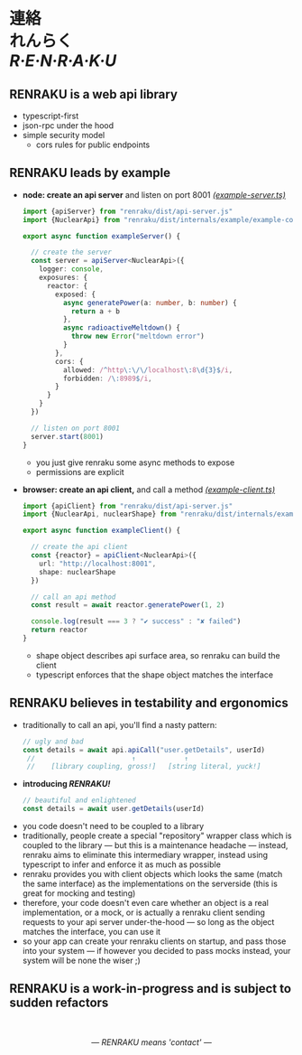 
# 連絡 <br/> れんらく <br/> ***R·E·N·R·A·K·U***

## RENRAKU is a web api library
- typescript-first
- json-rpc under the hood
- simple security model
  - cors rules for public endpoints

## RENRAKU leads by example
- **node: create an api server** and listen on port 8001 *[(example-server.ts)](source/internals/example/example-server.ts)*
  ```ts
  import {apiServer} from "renraku/dist/api-server.js"
  import {NuclearApi} from "renraku/dist/internals/example/example-common.js"

  export async function exampleServer() {

    // create the server
    const server = apiServer<NuclearApi>({
      logger: console,
      exposures: {
        reactor: {
          exposed: {
            async generatePower(a: number, b: number) {
              return a + b
            },
            async radioactiveMeltdown() {
              throw new Error("meltdown error")
            }
          },
          cors: {
            allowed: /^http\:\/\/localhost\:8\d{3}$/i,
            forbidden: /\:8989$/i,
          }
        }
      }
    })

    // listen on port 8001
    server.start(8001)
  }
  ```
  - you just give renraku some async methods to expose
  - permissions are explicit

- **browser: create an api client,** and call a method *[(example-client.ts)](source/internals/example/example-client.ts)*
  ```ts
  import {apiClient} from "renraku/dist/api-server.js"
  import {NuclearApi, nuclearShape} from "renraku/dist/internals/example/example-common.js"

  export async function exampleClient() {

    // create the api client
    const {reactor} = apiClient<NuclearApi>({
      url: "http://localhost:8001",
      shape: nuclearShape
    })

    // call an api method
    const result = await reactor.generatePower(1, 2)

    console.log(result === 3 ? "✔ success" : "✘ failed")
    return reactor
  }
  ```
  - shape object describes api surface area, so renraku can build the client
  - typescript enforces that the shape object matches the interface

## RENRAKU believes in testability and ergonomics
- traditionally to call an api, you'll find a nasty pattern:
  ```js
  // ugly and bad
  const details = await api.apiCall("user.getDetails", userId)
   //                        ↑            ↑
   //    [library coupling, gross!]   [string literal, yuck!]
  ```
- **introducing *RENRAKU!***
  ```js
  // beautiful and enlightened
  const details = await user.getDetails(userId)
  ```
- you code doesn't need to be coupled to a library
- traditionally, people create a special "repository" wrapper class which is coupled to the library — but this is a maintenance headache — instead, renraku aims to eliminate this intermediary wrapper, instead using typescript to infer and enforce it as much as possible
- renraku provides you with client objects which looks the same (match the same interface) as the implementations on the serverside (this is great for mocking and testing)
- therefore, your code doesn't even care whether an object is a real implementation, or a mock, or is actually a renraku client sending requests to your api server under-the-hood — so long as the object matches the interface, you can use it
- so your app can create your renraku clients on startup, and pass those into your system — if however you decided to pass mocks instead, your system will be none the wiser ;)

## RENRAKU is a work-in-progress and is subject to sudden refactors

<br/>

<em style="display: block; text-align: center">— RENRAKU means 'contact' —</em>
